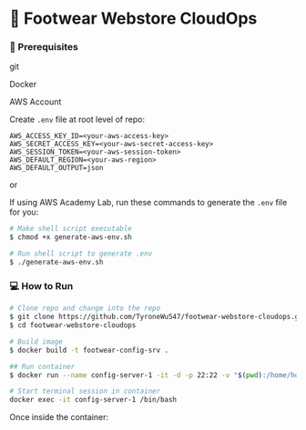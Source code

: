 # 👟 Footwear Webstore CloudOps  

### 🚧 Prerequisites  

git

Docker  

AWS Account  

Create `.env` file at root level of repo:  
```
AWS_ACCESS_KEY_ID=<your-aws-access-key>
AWS_SECRET_ACCESS_KEY=<your-aws-secret-access-key>
AWS_SESSION_TOKEN=<your-aws-session-token>
AWS_DEFAULT_REGION=<your-aws-region>
AWS_DEFAULT_OUTPUT=json
```

or

If using AWS Academy Lab, run these commands to generate the `.env` file for you:  
```bash
# Make shell script executable
$ chmod +x generate-aws-env.sh

# Run shell script to generate .env
$ ./generate-aws-env.sh
```

### 💻 How to Run  

```bash
# Clone repo and change into the repo
$ git clone https://github.com/TyroneWu547/footwear-webstore-cloudops.git
$ cd footwear-webstore-cloudops

# Build image
$ docker build -t footwear-config-srv .

## Run container
$ docker run --name config-server-1 -it -d -p 22:22 -v "$(pwd):/home/host" --env-file .env footwear-config-srv

# Start terminal session in container
docker exec -it config-server-1 /bin/bash
```

Once inside the container:  
```bash

```
